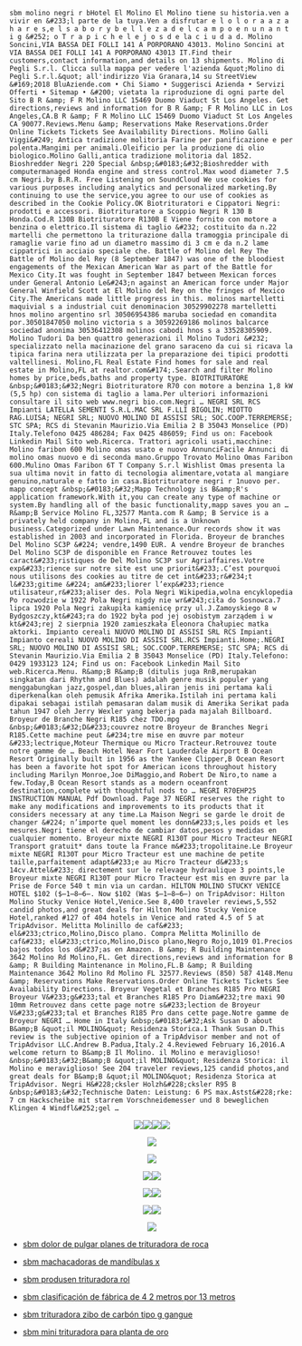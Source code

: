
```
sbm molino negri r bHotel El Molino El Molino tiene su historia.ven a vivir en &#233;l parte de la tuya.Ven a disfrutar e l o l o r a a z a h a r e s,e l s a b o r y b e l l e z a d e l c a m p o e n u n a n t i g &#252; o T r a p i c h e l e j o s d e la c i u d a d. Molino Soncini,VIA BASSA DEI FOLLI 141 A PORPORANO 43013. Molino Soncini at VIA BASSA DEI FOLLI 141 A PORPORANO 43013 IT.Find their customers,contact information,and details on 13 shipments. Molino di Pegli S.r.l. Clicca sulla mappa per vedere l'azienda &quot;Molino di Pegli S.r.l.&quot; all'indirizzo Via Granara,14 su StreetView &#169;2018 BluAziende.com • Chi Siamo • Suggerisci Azienda • Servizi Offerti • Sitemap • &#200; vietata la riproduzione di ogni parte del Sito B R &amp; F R Molino LLC 15469 Duomo Viaduct St Los Angeles. Get directions,reviews and information for B R &amp; F R Molino LLC in Los Angeles,CA.B R &amp; F R Molino LLC 15469 Duomo Viaduct St Los Angeles CA 90077.Reviews.Menu &amp; Reservations Make Reservations.Order Online Tickets Tickets See Availability Directions. Molino Galli Viggi&#249; Antica tradizione molitoria Farine per panificazione e per polenta.Mangimi per animali.Oleificio per la produzione di olio biologico.Molino Galli,antica tradizione molitoria dal 1852. Bioshredder Negri 220 Special &nbsp;&#0183;&#32;Bioshredder with computermanaged Honda engine and stress control.Max wood diameter 7.5 cm Negri.by B.R.R. Free Listening on SoundCloud We use cookies for various purposes including analytics and personalized marketing.By continuing to use the service,you agree to our use of cookies as described in the Cookie Policy.OK Biotrituratori e Cippatori Negri: prodotti e accessori. Biotrituratore a Scoppio Negri R 130 B Honda.Cod.R 130B Biotrituratore R130B E Viene fornito con motore a benzina o elettrico.Il sistema di taglio &#232; costituito da n.22 martelli che permettono la triturazione dalla tramoggia principale di ramaglie varie fino ad un diametro massimo di 3 cm e da n.2 lame cippatrici in acciaio speciale che. Battle of Molino del Rey The Battle of Molino del Rey (8 September 1847) was one of the bloodiest engagements of the Mexican American War as part of the Battle for Mexico City.It was fought in September 1847 between Mexican forces under General Antonio Le&#243;n against an American force under Major General Winfield Scott at El Molino del Rey on the fringes of Mexico City.The Americans made little progress in this. molinos martelletti maquivial s a industrial cuit denominacion 30529902278 martelletti hnos molino argentino srl 30506954386 maruba sociedad en comandita por.30501847050 molino victoria s a 30592269186 molinos balcarce sociedad anonima 30536412308 molinos cabodi hnos s a 33528305909. Molino Tudori Da ben quattro generazioni il Molino Tudori &#232; specializzato nella macinazione del grano saraceno da cui si ricava la tipica farina nera utilizzata per la preparazione dei tipici prodotti valtellinesi. Molino,FL Real Estate Find homes for sale and real estate in Molino,FL at realtor.com&#174;.Search and filter Molino homes by price,beds,baths and property type. BIOTRITURATORE &nbsp;&#0183;&#32;Negri Biotrituratore R70 con motore a benzina 1,8 kW (5,5 hp) con sistema di taglio a lama.Per ulteriori informazioni consultare il sito web www.negri bio.com.Negri … NEGRI SRL RCS Impianti LATELLA SEMENTI S.R.L.MAC SRL F.LLI BIGOLIN; MIOTTO RAG.LUISA; NEGRI SRL; NUOVO MOLINO DI ASSISI SRL; SOC.COOP.TERREMERSE; STC SPA; RCS di Stevanin Maurizio.Via Emilia 2 B 35043 Monselice (PD) Italy.Telefono 0425 486284; Fax 0425 486059; Find us on: Facebook Linkedin Mail Sito web.Ricerca. Trattori agricoli usati,macchine: Molino faribon 600 Molino omas usato e nuovo AnnunciFacile Annunci di molino omas nuovo e di seconda mano.Gruppo Trovato Molino Omas Faribon 600.Mulino Omas Faribon 6T T Company S.r.l Wishlist Omas presenta la sua ultima novit in fatto di tecnologia alimentare,votata al mangiare genuino,naturale e fatto in casa.Biotrituratore negri r 1nuovo per. mapp concept &nbsp;&#0183;&#32;Mapp Technology is B&amp;R's application framework.With it,you can create any type of machine or system.By handling all of the basic functionality,mapp saves you an … R&amp;B Service Molino FL,32577 Manta.com R &amp; B Service is a privately held company in Molino,FL and is a Unknown business.Categorized under Lawn Maintenance.Our records show it was established in 2003 and incorporated in Florida. Broyeur de branches Del Molino SC3P &#224; vendre,1490 EUR. A vendre Broyeur de branches Del Molino SC3P de disponible en France Retrouvez toutes les caract&#233;ristiques de Del Molino SC3P sur Agriaffaires.Votre exp&#233;rience sur notre site est une priorit&#233;.C’est pourquoi nous utilisons des cookies au titre de cet int&#233;r&#234;t l&#233;gitime &#224; am&#233;liorer l’exp&#233;rience utilisateur,r&#233;aliser des. Pola Negri Wikipedia,wolna encyklopedia Po rozwodzie w 1922 Pola Negri nigdy nie wr&#243;ciła do Sosnowca.7 lipca 1920 Pola Negri zakupiła kamienicę przy ul.J.Zamoyskiego 8 w Bydgoszczy,kt&#243;ra do 1922 była pod jej osobistym zarządem i w kt&#243;rej 2 sierpnia 1920 zamieszkała Eleonora Chałupiec matka aktorki. Impianto cereali NUOVO MOLINO DI ASSISI SRL RCS Impianti Impianto cereali NUOVO MOLINO DI ASSISI SRL.RCS Impianti.Home;.NEGRI SRL; NUOVO MOLINO DI ASSISI SRL; SOC.COOP.TERREMERSE; STC SPA; RCS di Stevanin Maurizio.Via Emilia 2 B 35043 Monselice (PD) Italy.Telefono: 0429 1933123 124; Find us on: Facebook Linkedin Mail Sito web.Ricerca.Menu. R&amp;B R&amp;B (ditulis juga RnB,merupakan singkatan dari Rhythm and Blues) adalah genre musik populer yang menggabungkan jazz,gospel,dan blues,aliran jenis ini pertama kali diperkenalkan oleh pemusik Afrika Amerika.Istilah ini pertama kali dipakai sebagai istilah pemasaran dalam musik di Amerika Serikat pada tahun 1947 oleh Jerry Wexler yang bekerja pada majalah Billboard. Broyeur de Branche Negri R185 chez TDO.mpg &nbsp;&#0183;&#32;D&#233;couvrez notre Broyeur de Branches Negri R185.Cette machine peut &#234;tre mise en œuvre par moteur &#233;lectrique,Moteur Thermique ou Micro Tracteur.Retrouvez toute notre gamme de … Beach Hotel Near Fort Lauderdale Airport B Ocean Resort Originally built in 1956 as the Yankee Clipper,B Ocean Resort has been a favorite hot spot for American icons throughout history including Marilyn Monroe,Joe DiMaggio,and Robert De Niro,to name a few.Today,B Ocean Resort stands as a modern oceanfront destination,complete with thoughtful nods to … NEGRI R70EHP25 INSTRUCTION MANUAL Pdf Download. Page 37 NEGRI reserves the right to make any modifications and improvements to its products that it considers necessary at any time.La Maison Negri se garde le droit de changer &#224; n’importe quel moment les donn&#233;s,les poids et les mesures.Negri tiene el derecho de cambiar datos,pesos y medidas en cualquier momento. Broyeur mixte NEGRI R130T pour Micro Tracteur NEGRI Transport gratuit* dans toute la France m&#233;tropolitaine.Le Broyeur mixte NEGRI R130T pour Micro Tracteur est une machine de petite taille,parfaitement adapt&#233;e au Micro Tracteur d&#233;s 14cv.Attel&#233; directement sur le relevage hydraulique 3 points,le Broyeur mixte NEGRI R130T pour Micro Tracteur est mis en œuvre par la Prise de Force 540 t min via un cardan. HILTON MOLINO STUCKY VENICE HOTEL $102 ($̶1̶8̶6̶. Now $102 (Was $̶1̶8̶6̶) on TripAdvisor: Hilton Molino Stucky Venice Hotel,Venice.See 8,400 traveler reviews,5,552 candid photos,and great deals for Hilton Molino Stucky Venice Hotel,ranked #127 of 404 hotels in Venice and rated 4.5 of 5 at TripAdvisor. Melitta Molinillo de caf&#233; el&#233;ctrico,Molino,Disco plano. Compra Melitta Molinillo de caf&#233; el&#233;ctrico,Molino,Disco plano,Negro Rojo,1019 01.Precios bajos todos los d&#237;as en Amazon. B &amp; R Building Maintenance 3642 Molino Rd Molino,FL. Get directions,reviews and information for B &amp; R Building Maintenance in Molino,FL.B &amp; R Building Maintenance 3642 Molino Rd Molino FL 32577.Reviews (850) 587 4148.Menu &amp; Reservations Make Reservations.Order Online Tickets Tickets See Availability Directions. Broyeur Vegetal et Branches R185 Pro NEGRI Broyeur V&#233;g&#233;tal et Branches R185 Pro Diam&#232;tre maxi 90 10mm Retrouvez dans cette page notre s&#233;lection de Broyeur V&#233;g&#233;tal et Branches R185 Pro dans cette page.Notre gamme de Broyeur NEGRI … Home in Italy &nbsp;&#0183;&#32;Ask Susan D about B&amp;B &quot;il MOLINO&quot; Residenza Storica.1 Thank Susan D.This review is the subjective opinion of a TripAdvisor member and not of TripAdvisor LLC.Andrew B.Padua,Italy.2 4.Reviewed February 16,2016.A welcome return to B&amp;B Il Molino. il Molino e meraviglioso! &nbsp;&#0183;&#32;B&amp;B &quot;il MOLINO&quot; Residenza Storica: il Molino e meraviglioso! See 204 traveler reviews,125 candid photos,and great deals for B&amp;B &quot;il MOLINO&quot; Residenza Storica at TripAdvisor. Negri H&#228;cksler Holzh&#228;cksler R95 B &nbsp;&#0183;&#32;Technische Daten: Leistung: 6 PS max.Astst&#228;rke: 7 cm Hackscheibe mit starrem Vorschneidemesser und 8 beweglichen Klingen 4 Windfl&#252;gel … 
```

<div align="center">

<a href="https://es-mill.shibang-china.com/github&k=sbm+molino+negri+r+b"><img src="https://static.shibang-china.com/es/mill/index.jpg"></a><a href="https://es-mill.shibang-china.com/materials.htmlgithub&k=sbm+molino+negri+r+b"><img src="https://static.shibang-china.com/es/mill/materials.jpg"></a><a href="https://es-mill.shibang-china.com/about.htmlgithub&k=sbm+molino+negri+r+b"><img src="https://static.shibang-china.com/es/mill/about.jpg"></a><a href="https://es-mill.shibang-china.com/contact.htmlgithub&k=sbm+molino+negri+r+b"><img src="https://static.shibang-china.com/es/mill/contact.jpg"></a>

<a href="https://es-mill.shibang-china.com/github&k=sbm+molino+negri+r+b"><img src="https://static.shibang-china.com/es/mill/banner.jpg"></a>

<a href="https://swt.shibang-china.com/github&k=sbm+molino+negri+r+b"><img src="https://static.shibang-china.com/es/mill/chat.jpg"></a>

<a href="https://es-mill.shibang-china.com/products/vertical-roller-mill.htmlgithub&k=sbm+molino+negri+r+b"><img src="https://static.shibang-china.com/es/mill/vertical.jpg"></a><a href="https://es-mill.shibang-china.com/products/raymond-mill.htmlgithub&k=sbm+molino+negri+r+b"><img src="https://static.shibang-china.com/es/mill/raymond.jpg"></a>

<a href="https://es-mill.shibang-china.com/products/ultrafine-grinding-mill.htmlgithub&k=sbm+molino+negri+r+b"><img src="https://static.shibang-china.com/es/mill/ultrafine.jpg"></a><a href="https://es-mill.shibang-china.com/products/trapezium-grinding-mill.htmlgithub&k=sbm+molino+negri+r+b"><img src="https://static.shibang-china.com/es/mill/trapezium.jpg"></a>

<a href="https://es-mill.shibang-china.com/products/ball-mill.htmlgithub&k=sbm+molino+negri+r+b"><img src="https://static.shibang-china.com/es/mill/ball.jpg"></a><a href="https://es-mill.shibang-china.com/products/hammer-mill.htmlgithub&k=sbm+molino+negri+r+b"><img src="https://static.shibang-china.com/es/mill/hammer.jpg"></a>

<a href="https://swt.shibang-china.com/github&k=sbm+molino+negri+r+b"><img src="https://static.shibang-china.com/es/mill/case.jpg"></a>

</div>


* [sbm dolor de pulgar planes de trituradora de roca](sbm%20dolor%20de%20pulgar%20planes%20de%20trituradora%20de%20roca.md)

* [sbm machacadoras de mandíbulas x](sbm%20machacadoras%20de%20mand%C3%ADbulas%20x.md)

* [sbm produsen trituradora rol](sbm%20produsen%20trituradora%20rol.md)

* [sbm clasificación de fábrica de 4 2 metros por 13 metros](sbm%20clasificaci%C3%B3n%20de%20f%C3%A1brica%20de%204%202%20metros%20por%2013%20metros.md)

* [sbm trituradora zibo de carbón tipo g gangue](sbm%20trituradora%20zibo%20de%20carb%C3%B3n%20tipo%20g%20gangue.md)

* [sbm mini trituradora para planta de oro](sbm%20mini%20trituradora%20para%20planta%20de%20oro.md)